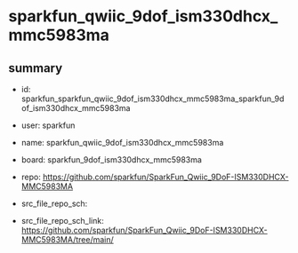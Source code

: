 # sparkfun_qwiic_9dof_ism330dhcx_mmc5983ma
 
## summary 
* id: sparkfun_sparkfun_qwiic_9dof_ism330dhcx_mmc5983ma_sparkfun_9dof_ism330dhcx_mmc5983ma
* user: sparkfun
* name: sparkfun_qwiic_9dof_ism330dhcx_mmc5983ma
* board: sparkfun_9dof_ism330dhcx_mmc5983ma
* repo: https://github.com/sparkfun/SparkFun_Qwiic_9DoF-ISM330DHCX-MMC5983MA



* src_file_repo_sch: 
* src_file_repo_sch_link: https://github.com/sparkfun/SparkFun_Qwiic_9DoF-ISM330DHCX-MMC5983MA/tree/main/




